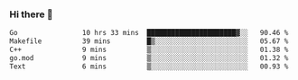 ### Hi there 👋

<!--
**yeya24/yeya24** is a ✨ _special_ ✨ repository because its `README.md` (this file) appears on your GitHub profile.

Here are some ideas to get you started:

- 🔭 I’m currently working on ...
- 🌱 I’m currently learning ...
- 👯 I’m looking to collaborate on ...
- 🤔 I’m looking for help with ...
- 💬 Ask me about ...
- 📫 How to reach me: ...
- 😄 Pronouns: ...
- ⚡ Fun fact: ...
-->

<!--START_SECTION:waka-->

```txt
Go                10 hrs 33 mins  ██████████████████████▓░░   90.46 %
Makefile          39 mins         █▒░░░░░░░░░░░░░░░░░░░░░░░   05.67 %
C++               9 mins          ▒░░░░░░░░░░░░░░░░░░░░░░░░   01.38 %
go.mod            9 mins          ▒░░░░░░░░░░░░░░░░░░░░░░░░   01.32 %
Text              6 mins          ▒░░░░░░░░░░░░░░░░░░░░░░░░   00.93 %
```

<!--END_SECTION:waka-->

